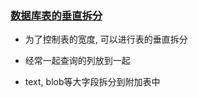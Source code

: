 ### [数据库表的垂直拆分](https://www.imooc.com/video/1923)

+ 为了控制表的宽度, 可以进行表的垂直拆分

+ 经常一起查询的列放到一起

+ text, blob等大字段拆分到附加表中

